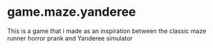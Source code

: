 # game.maze.yanderee
This is a game that i made as an inspiration between the classic maze runner horror prank and Yanderee simulator
